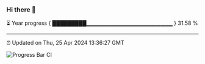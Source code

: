 ### Hi there 👋

⏳ Year progress { █████████▁▁▁▁▁▁▁▁▁▁▁▁▁▁▁▁▁▁▁▁▁ } 31.58 %

---

⏰ Updated on Thu, 25 Apr 2024 13:36:27 GMT

![Progress Bar CI](https://github.com/IshwaranRudhara/GIT-ACTION/workflows/Progress%20Bar%20CI/badge.svg)
